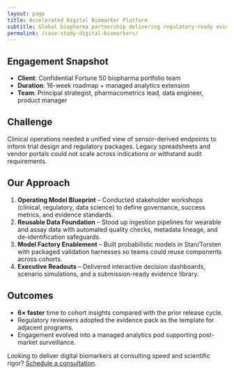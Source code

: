 ```yaml
---
layout: page
title: Accelerated Digital Biomarker Platform
subtitle: Global biopharma partnership delivering regulatory-ready evidence in weeks, not quarters.
permalink: /case-study-digital-biomarkers/
---
```


## Engagement Snapshot
- **Client**: Confidential Fortune 50 biopharma portfolio team  
- **Duration**: 16-week roadmap + managed analytics extension  
- **Team**: Principal strategist, pharmacometrics lead, data engineer, product manager

## Challenge
Clinical operations needed a unified view of sensor-derived endpoints to inform trial design and regulatory packages. Legacy spreadsheets and vendor portals could not scale across indications or withstand audit requirements.

## Our Approach
1. **Operating Model Blueprint** – Conducted stakeholder workshops (clinical, regulatory, data science) to define governance, success metrics, and evidence standards.  
2. **Reusable Data Foundation** – Stood up ingestion pipelines for wearable and assay data with automated quality checks, metadata lineage, and de-identification safeguards.  
3. **Model Factory Enablement** – Built probabilistic models in Stan/Torsten with packaged validation harnesses so teams could reuse components across cohorts.  
4. **Executive Readouts** – Delivered interactive decision dashboards, scenario simulations, and a submission-ready evidence library.

## Outcomes
- **6× faster** time to cohort insights compared with the prior release cycle.  
- Regulatory reviewers adopted the evidence pack as the template for adjacent programs.  
- Engagement evolved into a managed analytics pod supporting post-market surveillance.

Looking to deliver digital biomarkers at consulting speed and scientific rigor? [Schedule a consultation](/#contact).
